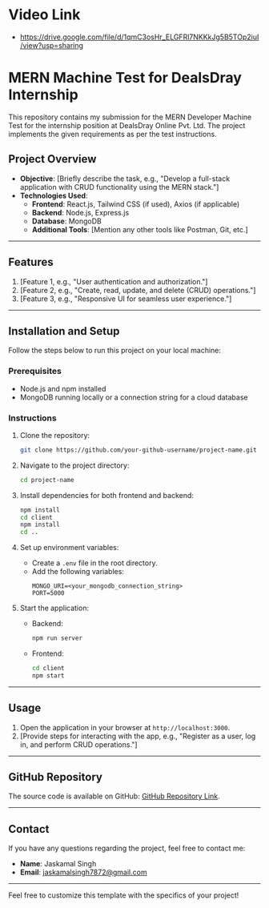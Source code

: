 # Video Link 
- https://drive.google.com/file/d/1qmC3osHr_ELGFRl7NKKkJg5B5TOp2iuI/view?usp=sharing

# MERN Machine Test for DealsDray Internship  

This repository contains my submission for the MERN Developer Machine Test for the internship position at DealsDray Online Pvt. Ltd. The project implements the given requirements as per the test instructions.

## Project Overview  

- **Objective**: [Briefly describe the task, e.g., "Develop a full-stack application with CRUD functionality using the MERN stack."]
- **Technologies Used**:  
  - **Frontend**: React.js, Tailwind CSS (if used), Axios (if applicable)  
  - **Backend**: Node.js, Express.js  
  - **Database**: MongoDB  
  - **Additional Tools**: [Mention any other tools like Postman, Git, etc.]

---

## Features  

1. [Feature 1, e.g., "User authentication and authorization."]  
2. [Feature 2, e.g., "Create, read, update, and delete (CRUD) operations."]  
3. [Feature 3, e.g., "Responsive UI for seamless user experience."]  

---

## Installation and Setup  

Follow the steps below to run this project on your local machine:  

### Prerequisites  
- Node.js and npm installed  
- MongoDB running locally or a connection string for a cloud database  

### Instructions  

1. Clone the repository:  
   ```bash  
   git clone https://github.com/your-github-username/project-name.git  
   ```  

2. Navigate to the project directory:  
   ```bash  
   cd project-name  
   ```  

3. Install dependencies for both frontend and backend:  
   ```bash  
   npm install  
   cd client  
   npm install  
   cd ..  
   ```  

4. Set up environment variables:  
   - Create a `.env` file in the root directory.  
   - Add the following variables:  
     ```plaintext  
     MONGO_URI=<your_mongodb_connection_string>  
     PORT=5000  
     ```  

5. Start the application:  
   - Backend:  
     ```bash  
     npm run server  
     ```  
   - Frontend:  
     ```bash  
     cd client  
     npm start  
     ```  

---

## Usage  

1. Open the application in your browser at `http://localhost:3000`.  
2. [Provide steps for interacting with the app, e.g., "Register as a user, log in, and perform CRUD operations."]  

---


## GitHub Repository  

The source code is available on GitHub: [GitHub Repository Link](#).  

---

## Contact  

If you have any questions regarding the project, feel free to contact me:  

- **Name**: Jaskamal Singh  
- **Email**: jaskamalsingh7872@gmail.com

---  

Feel free to customize this template with the specifics of your project!
